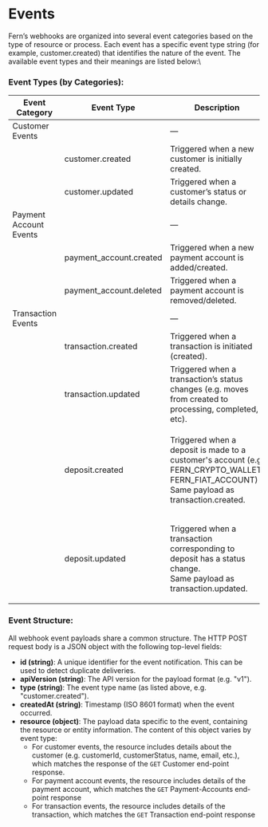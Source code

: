 # Events

Fern’s webhooks are organized into several event categories based on the type of resource or process. Each event has a specific event type string (for example, customer.created) that identifies the nature of the event. The available event types and their meanings are listed below:\


### Event Types (by Categories):

| **Event Category**     | **Event Type**           | **Description**                                                                                                                                     |
| ---------------------- | ------------------------ | --------------------------------------------------------------------------------------------------------------------------------------------------- |
| Customer Events        |                          | —                                                                                                                                                   |
|                        | customer.created         | Triggered when a new customer is initially created.                                                                                                 |
|                        | customer.updated         | Triggered when a customer’s status or details change.                                                                                               |
| Payment Account Events |                          | —                                                                                                                                                   |
|                        | payment\_account.created | Triggered when a new payment account is added/created.                                                                                              |
|                        | payment\_account.deleted | Triggered when a payment account is removed/deleted.                                                                                                |
| Transaction Events     |                          | —                                                                                                                                                   |
|                        | transaction.created      | Triggered when a transaction is initiated (created).                                                                                                |
|                        | transaction.updated      | Triggered when a transaction’s status changes (e.g. moves from created to processing, completed, etc).                                              |
|                        | deposit.created          | <p>Triggered when a deposit is made to a customer's account (e.g FERN_CRYPTO_WALLET, FERN_FIAT_ACCOUNT)<br>Same payload as transaction.created.</p> |
|                        | deposit.updated          | <p>Triggered when a transaction corresponding to deposit has a status change.<br>Same payload as transaction.updated.</p>                           |

### Event Structure:

All webhook event payloads share a common structure. The HTTP POST request body is a JSON object with the following top-level fields:

* **id (string)**: A unique identifier for the event notification. This can be used to detect duplicate deliveries.
* **apiVersion (string)**: The API version for the payload format (e.g. "v1").
* **type (string)**: The event type name (as listed above, e.g. "customer.created").
* **createdAt (string)**: Timestamp (ISO 8601 format) when the event occurred.
* **resource (object)**: The payload data specific to the event, containing the resource or entity information. The content of this object varies by event type:
  * For customer events, the resource includes details about the customer (e.g. customerId, customerStatus, name, email, etc.), which matches the response of the `GET` Customer end-point response.
  * For payment account events, the resource includes details of the payment account, which matches the `GET` Payment-Accounts end-point response
  * For transaction events, the resource includes details of the transaction, which matches the `GET` Transaction end-point response
